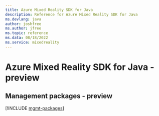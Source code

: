 ```yaml
---
title: Azure Mixed Reality SDK for Java
description: Reference for Azure Mixed Reality SDK for Java
ms.devlang: java
author: joshfree
ms.author: jfree
ms.topic: reference
ms.data: 08/18/2022
ms.service: mixedreality
---
```

# Azure Mixed Reality SDK for Java - preview

## Management packages - preview
[!INCLUDE [mgmt-packages](mixed-reality-mgmt-index.md)]
